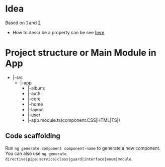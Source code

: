 # Idea
Based on [1](https://github.com/aviabird/angularspree)  and [2](https://angularspree.firebaseapp.com/#)
- How to describe a property can be see [here](https://guides.spreecommerce.org/developer/products.html)


# Project structure or Main Module in App
- |-src
    * |-app
        - |-album:
        - |-auth: 
        - |-core
        - |-home
        - |-layout
        - |-user
        - |-app.module.ts(component.CSS|HTML|TS|)



## Code scaffolding

Run `ng generate component component-name` to generate a new component. You can also use `ng generate directive|pipe|service|class|guard|interface|enum|module`.

